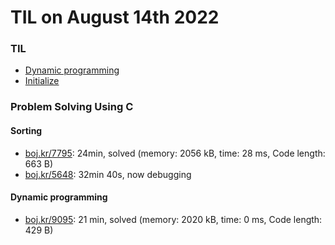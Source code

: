 # **TIL on August 14th 2022**
### TIL
- [Dynamic programming](../../../Computer%20science/Algorithm/dp-08-14-2022.md)
- [Initialize](../../../Languages/C/init-07-20-2022.md)

### Problem Solving Using C
#### Sorting
- [boj.kr/7795](../../../Problem%20Solving/boj/Sorting/7795-08-14-2022.cpp): 24min, solved (memory: 2056 kB, time: 28 ms, Code length: 663 B)
- [boj.kr/5648](../../../Problem%20Solving/boj/Sorting/5648-08-14-2022.cpp): 32min 40s, now debugging

#### Dynamic programming
- [boj.kr/9095](../../../Problem%20Solving/boj/Dynamic%20programming/9095-08-14-2022.cpp): 21 min, solved (memory: 2020 kB, time: 0 ms, Code length: 429 B)